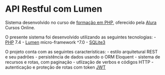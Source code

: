 # API Restful com Lumen

Sistema desenvolvido no curso de [formação em PHP](https://www.alura.com.br/formacao-desenvolvedor-php), oferecido pela [Alura](https://www.alura.com.br) Cursos Online.

O presente sistema foi desenvolvido utilizando as seguintes tecnologias:
    - [PHP](https://www.php.net/) 7.4
    - [Lumen](https://lumen.laravel.com/) micro-framework ^7.0
    - [SQLite3](https://www.sqlite.org/index.html)

O projeto conta com as seguintes características:
    - estilo arquitetural REST e seu padrões
    - persistência de dados usando o ORM Eloquent
    - sistema de recursos e rotas, com paginação
    - utlização de verbos e códigos HTTP
    - autenticação e proteção de rotas com token [JWT](https://jwt.io/)
